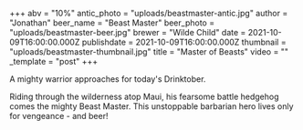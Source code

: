 +++
abv = "10%"
antic_photo = "uploads/beastmaster-antic.jpg"
author = "Jonathan"
beer_name = "Beast Master"
beer_photo = "uploads/beastmaster-beer.jpg"
brewer = "Wilde Child"
date = 2021-10-09T16:00:00.000Z
publishdate = 2021-10-09T16:00:00.000Z
thumbnail = "uploads/beastmaster-thumbnail.jpg"
title = "Master of Beasts"
video = ""
_template = "post"
+++

A mighty warrior approaches for today's Drinktober. 

Riding through the wilderness atop Maui, his fearsome battle hedgehog comes the mighty Beast Master. This unstoppable barbarian hero lives only for vengeance - and beer!
